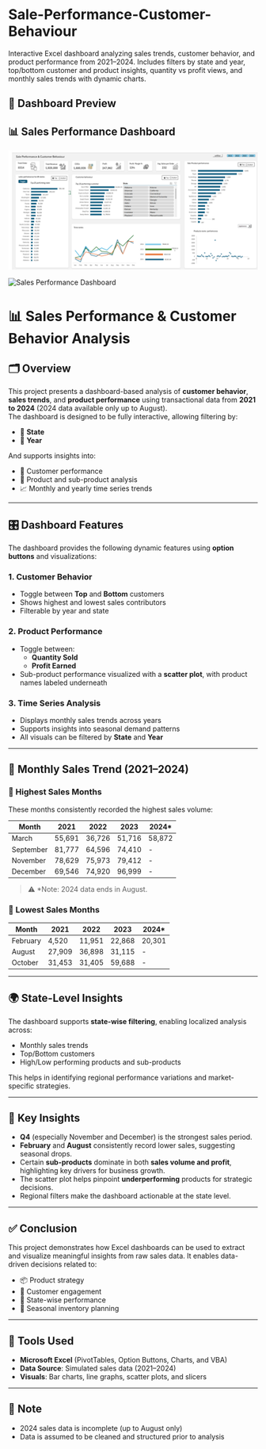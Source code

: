 # Sale-Performance-Customer-Behaviour
Interactive Excel dashboard analyzing sales trends, customer behavior, and product performance from 2021–2024. Includes filters by state and year, top/bottom customer and product insights, quantity vs profit views, and monthly sales trends with dynamic charts.
## 📸 Dashboard Preview

## 📊 Sales Performance Dashboard

![Sales Performance Dashboard](sale%20performance.png)

![Sales Performance Dashboard](sale%20performance2.png)

# 📊 Sales Performance & Customer Behavior Analysis

## 🗂 Overview

This project presents a dashboard-based analysis of **customer behavior**, **sales trends**, and **product performance** using transactional data from **2021 to 2024** (2024 data available only up to August).  
The dashboard is designed to be fully interactive, allowing filtering by:

- 📍 **State**
- 📅 **Year**

And supports insights into:
- 👥 Customer performance
- 🛒 Product and sub-product analysis
- 📈 Monthly and yearly time series trends

---

## 🎛 Dashboard Features

The dashboard provides the following dynamic features using **option buttons** and visualizations:

### 1. Customer Behavior
- Toggle between **Top** and **Bottom** customers
- Shows highest and lowest sales contributors
- Filterable by year and state

### 2. Product Performance
- Toggle between:
  - **Quantity Sold**
  - **Profit Earned**
- Sub-product performance visualized with a **scatter plot**, with product names labeled underneath

### 3. Time Series Analysis
- Displays monthly sales trends across years
- Supports insights into seasonal demand patterns
- All visuals can be filtered by **State** and **Year**

---

## 📅 Monthly Sales Trend (2021–2024)

### 🔼 Highest Sales Months

These months consistently recorded the highest sales volume:

| Month     | 2021   | 2022   | 2023   | 2024*   |
|-----------|--------|--------|--------|---------|
| March     | 55,691 | 36,726 | 51,716 | 58,872  |
| September | 81,777 | 64,596 | 74,410 | -       |
| November  | 78,629 | 75,973 | 79,412 | -       |
| December  | 69,546 | 74,920 | 96,999 | -       |

> ⚠️ *Note: 2024 data ends in August.

### 🔽 Lowest Sales Months

| Month     | 2021  | 2022  | 2023  | 2024* |
|-----------|-------|-------|-------|--------|
| February  | 4,520 | 11,951 | 22,868 | 20,301 |
| August    | 27,909 | 36,898 | 31,115 | -      |
| October   | 31,453 | 31,405 | 59,688 | -      |

---

## 🌍 State-Level Insights

The dashboard supports **state-wise filtering**, enabling localized analysis across:

- Monthly sales trends
- Top/Bottom customers
- High/Low performing products and sub-products

This helps in identifying regional performance variations and market-specific strategies.

---

## 🧠 Key Insights

- **Q4** (especially November and December) is the strongest sales period.
- **February** and **August** consistently record lower sales, suggesting seasonal drops.
- Certain **sub-products** dominate in both **sales volume and profit**, highlighting key drivers for business growth.
- The scatter plot helps pinpoint **underperforming** products for strategic decisions.
- Regional filters make the dashboard actionable at the state level.

---

## ✅ Conclusion

This project demonstrates how Excel dashboards can be used to extract and visualize meaningful insights from raw sales data. It enables data-driven decisions related to:

- 📦 Product strategy  
- 👥 Customer engagement  
- 🧭 State-wise performance  
- 📆 Seasonal inventory planning  

---

## 📁 Tools Used

- **Microsoft Excel** (PivotTables, Option Buttons, Charts, and VBA)
- **Data Source**: Simulated sales data (2021–2024)
- **Visuals**: Bar charts, line graphs, scatter plots, and slicers

---

## 📌 Note

- 2024 sales data is incomplete (up to August only)
- Data is assumed to be cleaned and structured prior to analysis

